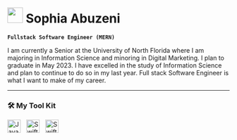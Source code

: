 # <img src="https://media.giphy.com/media/UAB-IT-tech-technology-uabit-VdoIFLsMIlwzfKD520/giphy.gif" width="35"> Sophia Abuzeni 



**`Fullstack Software Engineer (MERN)`**

I am currently a Senior at the University of North Florida where I am majoring in Information Science and minoring in Digital Marketing. I plan to graduate in May 2023. I have excelled in the study of Information Science and plan to continue to do so in my last year. Full stack Software Engineer is what I want to make of my career.

---

### 🛠 My Tool Kit

<img align="left" alt="Java" width="30px" style="padding-right:10px;" src="https://cdn.jsdelivr.net/gh/devicons/devicon/icons/java/java-original.svg"/>

<img align="left" alt="Swift" width="30px" style="padding-right:10px;" src="https://upload.wikimedia.org/wikipedia/commons/1/18/ISO_C%2B%2B_Logo.svg"/>
<img align="left" alt="Swift" width="30px" style="padding-right:10px;" src="https://camo.githubusercontent.com/6c8e86dfc77346d4388b8e064db73017a210f18e2cd18e74779ea34f2d630f4a/68747470733a2f2f63646e2e6a7364656c6976722e6e65742f67682f64657669636f6e732f64657669636f6e2f69636f6e732f6769746875622f6769746875622d6f726967696e616c2e737667"/>
<br />


 
